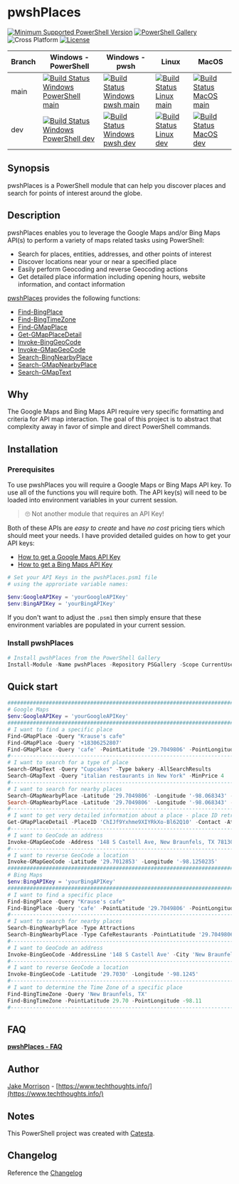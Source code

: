 # pwshPlaces

[![Minimum Supported PowerShell Version](https://img.shields.io/badge/PowerShell-5.1+-purple.svg)](https://github.com/PowerShell/PowerShell) [![PowerShell Gallery][psgallery-img]][psgallery-site] ![Cross Platform](https://img.shields.io/badge/platform-windows%20%7C%20macos%20%7C%20linux-lightgrey) [![License][license-badge]](LICENSE)

[psgallery-img]:   https://img.shields.io/powershellgallery/dt/pwshPlaces?label=Powershell%20Gallery&logo=powershell
[psgallery-site]:  https://www.powershellgallery.com/packages/pwshPlaces
[psgallery-v1]:    https://www.powershellgallery.com/packages/pwshPlaces/0.8.1
[license-badge]:   https://img.shields.io/github/license/techthoughts2/pwshPlaces

Branch | Windows - PowerShell | Windows - pwsh | Linux | MacOS
--- | --- | --- | --- | --- |
main | [![Build Status Windows PowerShell main](https://github.com/techthoughts2/pwshPlaces/actions/workflows/wf_Windows.yml/badge.svg?branch=main)](https://github.com/techthoughts2/pwshPlaces/actions/workflows/wf_Windows.yml) | [![Build Status Windows pwsh main](https://github.com/techthoughts2/pwshPlaces/actions/workflows/wf_Windows_Core.yml/badge.svg?branch=main)](https://github.com/techthoughts2/pwshPlaces/actions/workflows/wf_Windows_Core.yml) | [![Build Status Linux main](https://github.com/techthoughts2/pwshPlaces/actions/workflows/wf_Linux.yml/badge.svg?branch=main)](https://github.com/techthoughts2/pwshPlaces/actions/workflows/wf_Linux.yml) | [![Build Status MacOS main](https://github.com/techthoughts2/pwshPlaces/actions/workflows/wf_MacOS.yml/badge.svg?branch=main)](https://github.com/techthoughts2/pwshPlaces/actions/workflows/wf_MacOS.yml)
dev | [![Build Status Windows PowerShell dev](https://github.com/techthoughts2/pwshPlaces/actions/workflows/wf_Windows.yml/badge.svg?branch=dev)](https://github.com/techthoughts2/pwshPlaces/actions/workflows/wf_Windows.yml) | [![Build Status Windows pwsh dev](https://github.com/techthoughts2/pwshPlaces/actions/workflows/wf_Windows_Core.yml/badge.svg?branch=dev)](https://github.com/techthoughts2/pwshPlaces/actions/workflows/wf_Windows_Core.yml) | [![Build Status Linux dev](https://github.com/techthoughts2/pwshPlaces/actions/workflows/wf_Linux.yml/badge.svg?branch=dev)](https://github.com/techthoughts2/pwshPlaces/actions/workflows/wf_Linux.yml) | [![Build Status MacOS dev](https://github.com/techthoughts2/pwshPlaces/actions/workflows/wf_MacOS.yml/badge.svg?branch=dev)](https://github.com/techthoughts2/pwshPlaces/actions/workflows/wf_MacOS.yml)

## Synopsis

pwshPlaces is a PowerShell module that can help you discover places and search for points of interest around the globe.

## Description

pwshPlaces enables you to leverage the Google Maps and/or Bing Maps API(s) to perform a variety of maps related tasks using PowerShell:

* Search for places, entities, addresses, and other points of interest
* Discover locations near your or near a specified place
* Easily perform Geocoding and reverse Geocoding actions
* Get detailed place information including opening hours, website information, and contact information

[pwshPlaces](docs/pwshPlaces.md) provides the following functions:

* [Find-BingPlace](docs/Find-BingPlace.md)
* [Find-BingTimeZone](docs/Find-BingTimeZone.md)
* [Find-GMapPlace](docs/Find-GMapPlace.md)
* [Get-GMapPlaceDetail](docs/Get-GMapPlaceDetail.md)
* [Invoke-BingGeoCode](docs/Invoke-BingGeoCode.md)
* [Invoke-GMapGeoCode](docs/Invoke-GMapGeoCode.md)
* [Search-BingNearbyPlace](docs/Search-BingNearbyPlace.md)
* [Search-GMapNearbyPlace](docs/Search-GMapNearbyPlace.md)
* [Search-GMapText](docs/Search-GMapText.md)

## Why

The Google Maps and Bing Maps API require very specific formatting and criteria for API map interaction. The goal of this project is to abstract that complexity away in favor of simple and direct PowerShell commands.

## Installation

### Prerequisites

To use pwshPlaces you will require a Google Maps or Bing Maps API key. To use all of the functions you will require both. The API key(s) will need to be loaded into environment variables in your current session.

> 🙄 Not another module that requires an API Key!

Both of these APIs are *easy to create* and have *no cost* pricing tiers which should meet your needs. I have provided detailed guides on how to get your API keys:

* [How to get a Google Maps API Key](docs/GoogleMapsAPI.md#how-to-get-a-google-maps-api-key)
* [How to get a Bing Maps API Key](docs/BingMapsAPI.md#how-to-get-a-bing-maps-api-key)

```powershell
# Set your API Keys in the pwshPlaces.psm1 file
# using the approriate variable names:

$env:GoogleAPIKey = 'yourGoogleAPIKey'
$env:BingAPIKey = 'yourBingAPIKey'
```

If you don't want to adjust the ```.psm1``` then simply ensure that these environment variables are populated in your current session.

### Install pwshPlaces

```powershell
# Install pwshPlaces from the PowerShell Gallery
Install-Module -Name pwshPlaces -Repository PSGallery -Scope CurrentUser
```

## Quick start

```powershell
######################################################################################
# Google Maps
$env:GoogleAPIKey = 'yourGoogleAPIKey'
######################################################################################
# I want to find a specific place
Find-GMapPlace -Query "Krause's cafe"
Find-GMapPlace -Query '+18306252807'
Find-GMapPlace -Query 'cafe' -PointLatitude '29.7049806' -PointLongitude '-98.068343'
#-------------------------------------------------------------------------------------
# I want to search for a type of place
Search-GMapText -Query "Cupcakes" -Type bakery -AllSearchResults
Search-GMapText -Query "italian restaurants in New York" -MinPrice 4
#-------------------------------------------------------------------------------------
# I want to search for nearby places
Search-GMapNearbyPlace -Latitude '29.7049806' -Longitude '-98.068343' -Radius 5000
Search-GMapNearbyPlace -Latitude '29.7049806' -Longitude '-98.068343' -Radius 10000 -RankByProminence -Keyword 'butcher' -Type store
#-------------------------------------------------------------------------------------
# I want to get very detailed information about a place - place ID retrieved from other commands
Get-GMapPlaceDetail -PlaceID 'ChIJf9Yxhme9XIYRkXo-Bl62Q10' -Contact -Atmosphere
#-------------------------------------------------------------------------------------
# I want to GeoCode an address
Invoke-GMapGeoCode -Address '148 S Castell Ave, New Braunfels, TX 78130, United States'
#-------------------------------------------------------------------------------------
# I want to reverse GeoCode a location
Invoke-GMapGeoCode -Latitude '29.7012853' -Longitude '-98.1250235'
######################################################################################
# Bing Maps
$env:BingAPIKey = 'yourBingAPIKey'
######################################################################################
# I want to find a specific place
Find-BingPlace -Query "Krause's cafe"
Find-BingPlace -Query 'cafe' -PointLatitude '29.7049806' -PointLongitude '-98.068343'
#-------------------------------------------------------------------------------------
# I want to search for nearby places
Search-BingNearbyPlace -Type Attractions
Search-BingNearbyPlace -Type CafeRestaurants -PointLatitude '29.7049806' -PointLongitude '-98.068343'
#-------------------------------------------------------------------------------------
# I want to GeoCode an address
Invoke-BingGeoCode -AddressLine '148 S Castell Ave' -City 'New Braunfels' -State TX -PostalCode 78130
#-------------------------------------------------------------------------------------
# I want to reverse GeoCode a location
Invoke-BingGeoCode -Latitude '29.7030' -Longitude '-98.1245'
#-------------------------------------------------------------------------------------
# I want to determine the Time Zone of a specific place
Find-BingTimeZone -Query 'New Braunfels, TX'
Find-BingTimeZone -PointLatitude 29.70 -PointLongitude -98.11
#-------------------------------------------------------------------------------------
```

## FAQ

**[pwshPlaces - FAQ](docs/pwshPlaces-FAQ.md)**

## Author

[Jake Morrison](https://twitter.com/JakeMorrison) - [https://www.techthoughts.info/](https://www.techthoughts.info/)

## Notes

This PowerShell project was created with [Catesta](https://github.com/techthoughts2/Catesta).

## Changelog

Reference the [Changelog](.github/CHANGELOG.md)
